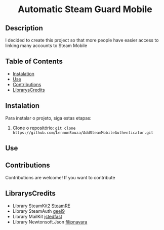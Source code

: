 <h1 align="center">
  Automatic Steam Guard Mobile
</h1>

## Description

I decided to create this project so that more people have easier access to linking many accounts to Steam Mobile

## Table of Contents

- [Instalation](#Instalation)
- [Use](#Use)
- [Contributions](#Contributions)
- [LibrarysCredits](#LibrarysCredits)

## Instalation

Para instalar o projeto, siga estas etapas:

1. Clone o repositório: `git clone https://github.com/LennonSouza/AddSteamMobileAuthenticator.git`

## Use



## Contributions

Contributions are welcome! If you want to contribute

## LibrarysCredits

- Library SteamKit2 [SteamRE](https://github.com/SteamRE/SteamKit)
- Library SteamAuth [geel9](https://github.com/geel9/SteamAuth)
- Library MailKit [jstedfast](https://github.com/jstedfast/MailKit)
- Library Newtonsoft.Json [filipnavara](https://github.com/JamesNK/Newtonsoft.Json)
